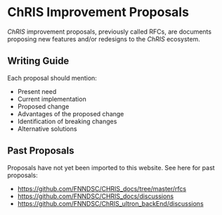 # ChRIS Improvement Proposals

_ChRIS_ improvement proposals, previously called RFCs, are documents proposing
new features and/or redesigns to the _ChRIS_ ecosystem.

## Writing Guide

Each proposal should mention:

- Present need
- Current implementation
- Proposed change
- Advantages of the proposed change
- Identification of breaking changes
- Alternative solutions

## Past Proposals

Proposals have not yet been imported to this website.
See here for past proposals:

- https://github.com/FNNDSC/CHRIS_docs/tree/master/rfcs
- https://github.com/FNNDSC/CHRIS_docs/discussions
- https://github.com/FNNDSC/ChRIS_ultron_backEnd/discussions
